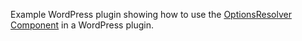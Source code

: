 Example WordPress plugin showing how to use the [OptionsResolver Component](https://symfony.com/doc/current/components/options_resolver.html) in a WordPress plugin.